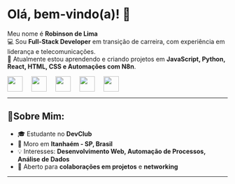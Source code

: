 # Olá, bem-vindo(a)! 👋

Meu nome é **Robinson de Lima**  
💻 Sou **Full-Stack Developer** em transição de carreira, com experiência em liderança e telecomunicações.  
🚀 Atualmente estou aprendendo e criando projetos em **JavaScript, Python, React, HTML, CSS e Automações com N8n**.
<div style="display: flex; gap: 20px; align-items: center;">
  <img width="35px" src="https://cdn.jsdelivr.net/gh/devicons/devicon@latest/icons/html5/html5-original-wordmark.svg">
  <img width="35px" src="https://cdn.jsdelivr.net/gh/devicons/devicon@latest/icons/css3/css3-original-wordmark.svg">
  <img width="35px" src="https://cdn.jsdelivr.net/gh/devicons/devicon@latest/icons/javascript/javascript-plain.svg">
  <img width="35px" src="https://cdn.jsdelivr.net/gh/devicons/devicon@latest/icons/react/react-original.svg">
  <img width="35px" src="https://cdn.jsdelivr.net/gh/devicons/devicon@latest/icons/python/python-original-wordmark.svg">
</div>

---

## 📜Sobre Mim:
- 🎓 Estudante no **DevClub**  
- 📍 Moro em **Itanhaém - SP, Brasil**  
- 💡 Interesses: **Desenvolvimento Web, Automação de Processos, Análise de Dados**  
- 🤝 Aberto para **colaborações em projetos** e **networking**
- ---
<br>

